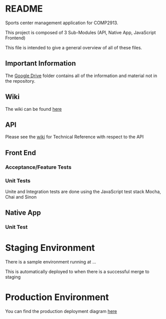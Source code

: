 # README

Sports center management application for COMP2913.

This project is composed of 3 Sub-Modules (API, Native App, JavaScript Frontend)

This file is intended to give a general overview of all of these files.

## Important Information
The [Google Drive](https://drive.google.com/drive/folders/1V5RevX7kC0lr3WkIBLYp0s5wWk5fcJMx?usp=sharing) folder contains all of the information and material not in the repository.

## Wiki

The wiki can be found [here](https://gitlab.com/sgarwood/comp2913-sports-centre-management-project/-/wikis/home)

## API

Please see the [wiki](https://gitlab.com/sgarwood/comp2913-sports-centre-management-project/-/wikis/API-Technical-Reference) for Technical Reference with respect to the API

## Front End

### Acceptance/Feature Tests

### Unit Tests

Unite and Integration tests are done using the JavaScript test stack Mocha, Chai and Sinon

## Native App


### Unit Test



# Staging Environment

There is a sample environment running at ...

This is automatically deployed to when there is a successful merge to staging

# Production Environment

You can find the production deployment diagram [here](https://www.draw.io/#G1YYV0_hLkMsQqtDgw5gjmA94cBizx8cLn)
